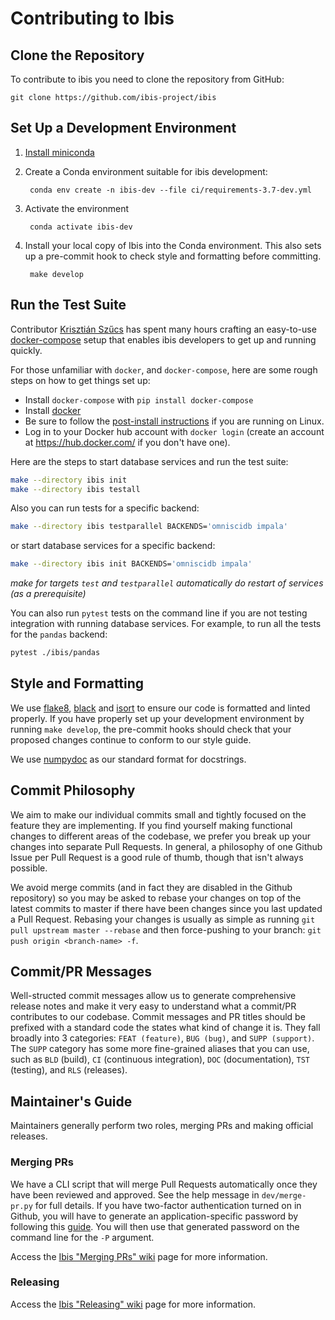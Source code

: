 # Contributing to Ibis


## Clone the Repository

To contribute to ibis you need to clone the repository from GitHub:

    git clone https://github.com/ibis-project/ibis


## Set Up a Development Environment

1. [Install miniconda](https://docs.conda.io/en/latest/miniconda.html)
2. Create a Conda environment suitable for ibis development:

        conda env create -n ibis-dev --file ci/requirements-3.7-dev.yml

3. Activate the environment

        conda activate ibis-dev

4. Install your local copy of Ibis into the Conda environment. This also
   sets up a pre-commit hook to check style and formatting before committing.

        make develop


## Run the Test Suite

Contributor [Krisztián Szűcs](https://github.com/kszucs) has spent many hours
crafting an easy-to-use [docker-compose](https://docs.docker.com/compose/)
setup that enables ibis developers to get up and running quickly.

For those unfamiliar with ``docker``, and ``docker-compose``, here are some
rough steps on how to get things set up:

- Install ``docker-compose`` with ``pip install docker-compose``
- Install [docker](https://docs.docker.com/install/)
- Be sure to follow the [post-install instructions](https://docs.docker.com/install/linux/linux-postinstall/) if you are running on Linux.
- Log in to your Docker hub account with ``docker login`` (create an account at <https://hub.docker.com/> if you don't have one).

Here are the steps to start database services and run the test suite:

```sh
make --directory ibis init
make --directory ibis testall
```

Also you can run tests for a specific backend:

```sh
make --directory ibis testparallel BACKENDS='omniscidb impala'
```

or start database services for a specific backend:

```sh
make --directory ibis init BACKENDS='omniscidb impala'
```

*make for targets `test` and `testparallel` automatically do restart of services (as a prerequisite)*

You can also run ``pytest`` tests on the command line if you are not testing
integration with running database services. For example, to run all the tests
for the ``pandas`` backend:

```sh
pytest ./ibis/pandas
```


## Style and Formatting

We use [flake8](http://flake8.pycqa.org/en/latest/),
[black](https://github.com/psf/black) and
[isort](https://github.com/pre-commit/mirrors-isort) to ensure our code
is formatted and linted properly. If you have properly set up your development
environment by running ``make develop``, the pre-commit hooks should check
that your proposed changes continue to conform to our style guide.

We use [numpydoc](https://numpydoc.readthedocs.io/en/latest/format.html) as
our standard format for docstrings.


## Commit Philosophy

We aim to make our individual commits small and tightly focused on the feature
they are implementing. If you find yourself making functional changes to
different areas of the codebase, we prefer you break up your changes into
separate Pull Requests. In general, a philosophy of one Github Issue per
Pull Request is a good rule of thumb, though that isn't always possible.

We avoid merge commits (and in fact they are disabled in the Github repository)
so you may be asked to rebase your changes on top of the latest commits to
master if there have been changes since you last updated a Pull Request.
Rebasing your changes is usually as simple as running
``git pull upstream master --rebase`` and then force-pushing to your branch:
``git push origin <branch-name> -f``.


## Commit/PR Messages

Well-structed commit messages allow us to generate comprehensive release notes
and make it very easy to understand what a commit/PR contributes to our
codebase. Commit messages and PR titles should be prefixed with a standard
code the states what kind of change it is. They fall broadly into 3 categories:
``FEAT (feature)``, ``BUG (bug)``, and ``SUPP (support)``. The ``SUPP``
category has some more fine-grained aliases that you can use, such as ``BLD``
(build), ``CI`` (continuous integration), ``DOC`` (documentation), ``TST``
(testing), and ``RLS`` (releases).


## Maintainer's Guide

Maintainers generally perform two roles, merging PRs and making official
releases.


### Merging PRs

We have a CLI script that will merge Pull Requests automatically once they have
been reviewed and approved. See the help message in ``dev/merge-pr.py`` for
full details. If you have two-factor authentication turned on in Github, you
will have to generate an application-specific password by following this
[guide](https://help.github.com/en/articles/creating-a-personal-access-token-for-the-command-line).
You will then use that generated password on the command line for the ``-P``
argument.

Access the [Ibis "Merging PRs" wiki](https://github.com/ibis-project/ibis/wiki/Merging-PRs) page
for more information.


### Releasing

Access the [Ibis "Releasing" wiki](https://github.com/ibis-project/ibis/wiki/Releasing-Ibis) page
for more information.
